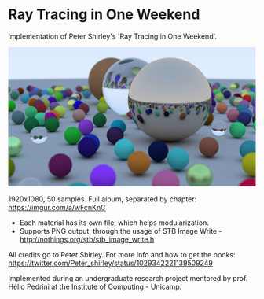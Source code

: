 # Ray Tracing in One Weekend

Implementation of Peter Shirley's 'Ray Tracing in One Weekend'.
 
![CH12 Result](img.png)
 
1920x1080, 50 samples. Full album, separated by chapter: https://imgur.com/a/wFcnKnC
  
- Each material has its own file, which helps modularization.
- Supports PNG output, through the usage of STB Image Write - http://nothings.org/stb/stb_image_write.h

All credits go to Peter Shirley. For more info and how to get the books: https://twitter.com/Peter_shirley/status/1029342221139509249

Implemented during an undergraduate research project mentored by prof. Hélio Pedrini at the Institute of Computing - Unicamp.
